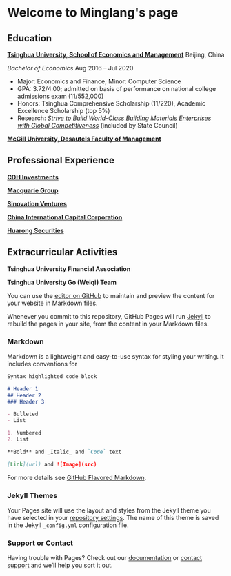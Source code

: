 # Welcome to Minglang's page

## Education
**[Tsinghua University, School of Economics and Management](https://www.sem.tsinghua.edu.cn/en/)** Beijing, China

_Bachelor of Economics_ Aug 2016 – Jul 2020

- Major: Economics and Finance; Minor: Computer Science
- GPA: 3.72/4.00; admitted on basis of performance on national college admissions exam (11/552,000)
- Honors: Tsinghua Comprehensive Scholarship (11/220), Academic Excellence Scholarship (top 5%)
- Research: _[Strive to Build World-Class Building Materials Enterprises with Global Competitiveness](http://en.drc.gov.cn/2019-06/04/content_37477081.htm)_ (included by State Council)

**[McGill University, Desautels Faculty of Management](https://www.mcgill.ca/desautels/)**

## Professional Experience

**[CDH Investments](http://www.cdhfund.com/index.php?m=content&c=index&a=english_index)**

**[Macquarie Group](https://www.macquarie.com/hk/en.html)**

**[Sinovation Ventures](http://www.sinovationventures.com/)**

**[China International Capital Corporation](https://en.cicc.com/)**

**[Huarong Securities](http://www.hrsec.com.cn/main/index/index.shtml)**

## Extracurricular Activities

**Tsinghua University Financial Association**

**Tsinghua University Go (Weiqi) Team**






















You can use the [editor on GitHub](https://github.com/yangml16/minglang.cv/edit/master/index.md) to maintain and preview the content for your website in Markdown files.

Whenever you commit to this repository, GitHub Pages will run [Jekyll](https://jekyllrb.com/) to rebuild the pages in your site, from the content in your Markdown files.

### Markdown

Markdown is a lightweight and easy-to-use syntax for styling your writing. It includes conventions for

```markdown
Syntax highlighted code block

# Header 1
## Header 2
### Header 3

- Bulleted
- List

1. Numbered
2. List

**Bold** and _Italic_ and `Code` text

[Link](url) and ![Image](src)
```

For more details see [GitHub Flavored Markdown](https://guides.github.com/features/mastering-markdown/).

### Jekyll Themes

Your Pages site will use the layout and styles from the Jekyll theme you have selected in your [repository settings](https://github.com/yangml16/minglang.cv/settings). The name of this theme is saved in the Jekyll `_config.yml` configuration file.

### Support or Contact

Having trouble with Pages? Check out our [documentation](https://help.github.com/categories/github-pages-basics/) or [contact support](https://github.com/contact) and we’ll help you sort it out.
